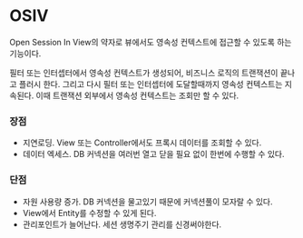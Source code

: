 # OSIV

Open Session In View의 약자로 뷰에서도 영속성 컨텍스트에 접근할 수 있도록 하는 기능이다.

필터 또는 인터셉터에서 영속성 컨텍스트가 생성되어, 비즈니스 로직의 트랜잭션이 끝나고 플러시 한다. 그리고 다시 필터 또는 인터셉터에 도달할때까지 영속성 컨텍스트는 지속된다. 이때 트랜잭션 외부에서 영속성 컨텍스트는 조회만 할 수 있다.

### 장점

- 지연로딩. View 또는 Controller에서도 프록시 데이터를 조회할 수 있다.
- 데이터 엑세스. DB 커넥션을 여러번 열고 닫을 필요 없이 한번에 수행할 수 있다.

### 단점

- 자원 사용량 증가. DB 커넥션을 물고있기 때문에 커넥션풀이 모자랄 수 있다.
- View에서 Entity를 수정할 수 있게 된다.
- 관리포인트가 늘어난다. 세션 생명주기 관리를 신경써야한다.
